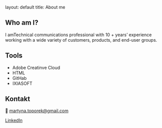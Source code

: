layout: default
title: About me

## Who am I?
I amTechnical communications professional with 10 + years’ experience working with a wide variety of customers, products, and end-user groups. 

## Tools
- Adobe Creatinve Cloud
- HTML
- GitHab
- IXIASOFT

## Kontakt
📨 martyna.toporek@gmail.com

[LinkedIn](https://www.linkedin.com/in/martyna-toporek-a72237153/?locale=en_US)
